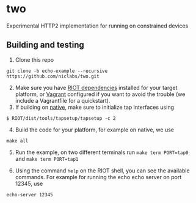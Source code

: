 # two

Experimental HTTP2 implementation for running on constrained devices

## Building and testing

1. Clone this repo

```
git clone -b echo-example --recursive https://github.com/niclabs/two.git
```

2. Make sure you have [RIOT dependencies](https://github.com/RIOT-OS/RIOT/wiki/Introduction#compiling-riot) installed for your target platform, or [Vagrant](https://www.vagrantup.com) configured if you want to avoid the trouble (we include a Vagrantfile for a quickstart).
3. If building on [native](https://github.com/RIOT-OS/RIOT/wiki/Family%3A-native), make sure to initialize tap interfaces using

```
$ RIOT/dist/tools/tapsetup/tapsetup -c 2
```

4. Build the code for your platform, for example on native, we use

```
make all
```

5. Run the example, on two different terminals run `make term PORT=tap0` and `make term PORT=tap1`

6. Using the command `help` on the RIOT shell, you can see the available commands. For example for running the echo echo server on port 12345, use

```
echo-server 12345
```
